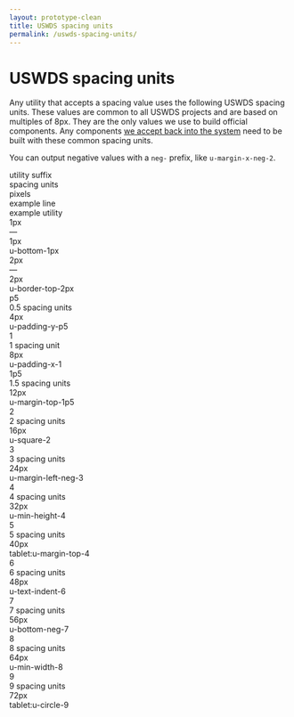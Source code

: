 ```yaml
---
layout: prototype-clean
title: USWDS spacing units
permalink: /uswds-spacing-units/
---
```


<div class="clearfix g-container-tablet-plus padding-top-6 line-height-smallest">
  <h1 class="font-weight-300 margin-bottom-4 margin-top-0">USWDS spacing units</h1>
  <p class="line-height-base font-weight-300 margin-bottom-2">Any utility that accepts a spacing value uses the following USWDS spacing units. These values are common to all USWDS projects and are based on multiples of 8px. They are the only values we use to build official components. Any components <a class="color-90 text-decoration-color-30" href="#0">we accept back into the system</a> need to be built with these common spacing units.</p>
  <p class="line-height-base font-weight-300 margin-bottom-6">You can output negative values with a <code class="txt-code">neg-</code> prefix, like <code class="txt-code">u-margin-x-neg-2</code>.</p>
  <div class="g-row g-gap align-items-center margin-bottom-2 padding-bottom-1 border-bottom-2px">
    <div class="g-col-2 font-weight-700 font-sans-f1">utility suffix</div>
    <div class="g-col-2 font-weight-700 font-sans-f1">spacing units</div>
    <div class="g-col-1 font-weight-700 font-sans-f1">pixels</div>
    <div class="g-col-fill font-weight-700 font-sans-f1">example line</div>
    <div class="g-col-3 font-weight-700 font-sans-f1">example utility</div>
    <div class="g-col">
      <div class=""></div>
    </div>
  </div>
  <div class="g-row g-gap align-items-center padding-bottom-2 margin-bottom-2 border-bottom border-color-10">
    <div class="g-col-2 font-weight-300 font-mono-f3"><span class="txt-code font-weight-300">1px</span></div>
    <div class="g-col-2 font-weight-300 font-sans-f3">—</div>
    <div class="g-col-1 font-weight-300 font-sans-f3">1px</div>
    <div class="g-col-fill">
      <span class="display-block width-full height-1px background-color-blue-60v"></span>
    </div>
    <div class="g-col-3 font-weight-300 font-mono-f3">u-bottom-1px</div>
  </div>
  <div class="g-row g-gap align-items-center padding-bottom-2 margin-bottom-2 border-bottom border-color-10">
    <div class="g-col-2 font-weight-300 font-mono-f3"><span class="txt-code font-weight-300">2px</span></div>
    <div class="g-col-2 font-weight-300 font-sans-f3">—</div>
    <div class="g-col-1 font-weight-300 font-sans-f3">2px</div>
    <div class="g-col-fill">
      <span class="display-block width-full height-2px background-color-blue-60v"></span>
    </div>
    <div class="g-col-3 font-weight-300 font-mono-f3">u-border-top-2px</div>
  </div>
  <div class="g-row g-gap align-items-center padding-bottom-2 margin-bottom-2 border-bottom border-color-10">
    <div class="g-col-2 font-weight-300 font-mono-f3"><span class="txt-code font-weight-300">p5</span></div>
    <div class="g-col-2 font-weight-300 font-sans-f3">0.5 spacing units</div>
    <div class="g-col-1 font-weight-300 font-sans-f3">4px</div>
    <div class="g-col-fill">
      <span class="display-block width-full height-p5 background-color-blue-60v"></span>
    </div>
    <div class="g-col-3 font-weight-300 font-mono-f3">u-padding-y-p5</div>
  </div>
  <div class="g-row g-gap align-items-center padding-bottom-2 margin-bottom-2 border-bottom border-color-10">
    <div class="g-col-2 font-weight-300 font-mono-f3"><span class="txt-code font-weight-300">1</span></div>
    <div class="g-col-2 font-weight-300 font-sans-f3">1 spacing unit</div>
    <div class="g-col-1 font-weight-300 font-sans-f3">8px</div>
    <div class="g-col-fill">
      <span class="display-block width-full height-1 background-color-blue-60v"></span>
    </div>
    <div class="g-col-3 font-weight-300 font-mono-f3">u-padding-x-1</div>
  </div>
  <div class="g-row g-gap align-items-center padding-bottom-2 margin-bottom-2 border-bottom border-color-10">
    <div class="g-col-2 font-weight-300 font-mono-f3"><span class="txt-code font-weight-300">1p5</span></div>
    <div class="g-col-2 font-weight-300 font-sans-f3">1.5 spacing units</div>
    <div class="g-col-1 font-weight-300 font-sans-f3">12px</div>
    <div class="g-col-fill">
      <span class="display-block width-full height-1p5 background-color-blue-60v"></span>
    </div>
    <div class="g-col-3 font-weight-300 font-mono-f3">u-margin-top-1p5</div>
  </div>
  <div class="g-row g-gap align-items-center padding-bottom-2 margin-bottom-2 border-bottom border-color-10">
    <div class="g-col-2 font-weight-300 font-mono-f3"><span class="txt-code font-weight-300">2</span></div>
    <div class="g-col-2 font-weight-300 font-sans-f3">2 spacing units</div>
    <div class="g-col-1 font-weight-300 font-sans-f3">16px</div>
    <div class="g-col-fill">
      <span class="display-block width-full height-2 background-color-blue-60v"></span>
    </div>
    <div class="g-col-3 font-weight-300 font-mono-f3">u-square-2</div>
  </div>
  <div class="g-row g-gap align-items-center padding-bottom-2 margin-bottom-2 border-bottom border-color-10">
    <div class="g-col-2 font-weight-300 font-mono-f3"><span class="txt-code font-weight-300">3</span></div>
    <div class="g-col-2 font-weight-300 font-sans-f3">3 spacing units</div>
    <div class="g-col-1 font-weight-300 font-sans-f3">24px</div>
    <div class="g-col-fill">
      <span class="display-block width-full height-3 background-color-blue-60v"></span>
    </div>
    <div class="g-col-3 font-weight-300 font-mono-f3">u-margin-left-neg-3</div>
  </div>
  <div class="g-row g-gap align-items-center padding-bottom-2 margin-bottom-2 border-bottom border-color-10">
    <div class="g-col-2 font-weight-300 font-mono-f3"><span class="txt-code font-weight-300">4</span></div>
    <div class="g-col-2 font-weight-300 font-sans-f3">4 spacing units</div>
    <div class="g-col-1 font-weight-300 font-sans-f3">32px</div>
    <div class="g-col-fill">
      <span class="display-block width-full height-4 background-color-blue-60v"></span>
    </div>
    <div class="g-col-3 font-weight-300 font-mono-f3">u-min-height-4</div>
  </div>
  <div class="g-row g-gap align-items-center padding-bottom-2 margin-bottom-2 border-bottom border-color-10">
    <div class="g-col-2 font-weight-300 font-mono-f3"><span class="txt-code font-weight-300">5</span></div>
    <div class="g-col-2 font-weight-300 font-sans-f3">5 spacing units</div>
    <div class="g-col-1 font-weight-300 font-sans-f3">40px</div>
    <div class="g-col-fill">
      <span class="display-block width-full height-5 background-color-blue-60v"></span>
    </div>
    <div class="g-col-3 font-weight-300 font-mono-f3">tablet:u-margin-top-4</div>
  </div>
  <div class="g-row g-gap align-items-center padding-bottom-2 margin-bottom-2 border-bottom border-color-10">
    <div class="g-col-2 font-weight-300 font-mono-f3"><span class="txt-code font-weight-300">6</span></div>
    <div class="g-col-2 font-weight-300 font-sans-f3">6 spacing units</div>
    <div class="g-col-1 font-weight-300 font-sans-f3">48px</div>
    <div class="g-col-fill">
      <span class="display-block width-full height-6 background-color-blue-60v"></span>
    </div>
    <div class="g-col-3 font-weight-300 font-mono-f3">u-text-indent-6</div>
  </div>
  <div class="g-row g-gap align-items-center padding-bottom-2 margin-bottom-2 border-bottom border-color-10">
    <div class="g-col-2 font-weight-300 font-mono-f3"><span class="txt-code font-weight-300">7</span></div>
    <div class="g-col-2 font-weight-300 font-sans-f3">7 spacing units</div>
    <div class="g-col-1 font-weight-300 font-sans-f3">56px</div>
    <div class="g-col-fill">
      <span class="display-block width-full height-7 background-color-blue-60v"></span>
    </div>
    <div class="g-col-3 font-weight-300 font-mono-f3">u-bottom-neg-7</div>
  </div>
  <div class="g-row g-gap align-items-center padding-bottom-2 margin-bottom-2 border-bottom border-color-10">
    <div class="g-col-2 font-weight-300 font-mono-f3"><span class="txt-code font-weight-300">8</span></div>
    <div class="g-col-2 font-weight-300 font-sans-f3">8 spacing units</div>
    <div class="g-col-1 font-weight-300 font-sans-f3">64px</div>
    <div class="g-col-fill">
      <span class="display-block width-full height-8 background-color-blue-60v"></span>
    </div>
    <div class="g-col-3 font-weight-300 font-mono-f3">u-min-width-8</div>
  </div>
  <div class="g-row g-gap align-items-center padding-bottom-2 margin-bottom-2 border-bottom border-color-10">
    <div class="g-col-2 font-weight-300 font-mono-f3"><span class="txt-code font-weight-300">9</span></div>
    <div class="g-col-2 font-weight-300 font-sans-f3">9 spacing units</div>
    <div class="g-col-1 font-weight-300 font-sans-f3">72px</div>
    <div class="g-col-fill">
      <span class="display-block width-full height-9 background-color-blue-60v"></span>
    </div>
    <div class="g-col-3 font-weight-300 font-mono-f3">tablet:u-circle-9</div>
  </div>
</div>
